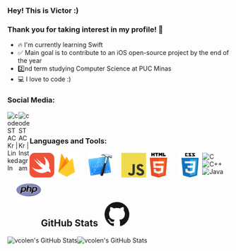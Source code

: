 ### Hey! This is Victor :)

### Thank you for taking interest in my profile! 🥳

- :fire: I'm currently learning Swift 
- ✅ Main goal is to contribute to an iOS open-source project by the end of the year
- :two:nd term studying Computer Science at PUC Minas
- 💻 I love to code :)


### Social Media:


[<img align="left" alt="codeSTACKr | LinkedIn" width="5%" src="https://image.flaticon.com/icons/png/512/174/174857.png" />][linkedin]
  [<img align="left" alt="codeSTACKr | Instagram" width="5%" src="https://image.flaticon.com/icons/png/512/174/174855.png" />][instagram]

<br />
<br/>

### Languages and Tools:

<img align="left" alt="Swift" width="56px" src="https://raw.githubusercontent.com/github/explore/80688e429a7d4ef2fca1e82350fe8e3517d3494d/topics/swift/swift.png" />
<img align="left" alt="Firebase" width="56px" src="https://raw.githubusercontent.com/github/explore/80688e429a7d4ef2fca1e82350fe8e3517d3494d/topics/firebase/firebase.png" />
<img align="left" alt="Xcode" width="56px" src="https://raw.githubusercontent.com/github/explore/80688e429a7d4ef2fca1e82350fe8e3517d3494d/topics/xcode/xcode.png" style="padding-left: 20px"/>
<img align="left" alt="JavaScript" width="56px" src="https://raw.githubusercontent.com/github/explore/80688e429a7d4ef2fca1e82350fe8e3517d3494d/topics/javascript/javascript.png" style="padding-left: 20px"/>
<img align="left" alt="html" width="56px" src="https://raw.githubusercontent.com/github/explore/80688e429a7d4ef2fca1e82350fe8e3517d3494d/topics/html/html.png" />
<img align="left" alt="css" width="56px" src="https://raw.githubusercontent.com/github/explore/80688e429a7d4ef2fca1e82350fe8e3517d3494d/topics/css/css.png" style="padding-left: 15px"/>
<img align="left" alt="C" width="46px" src="https://upload.wikimedia.org/wikipedia/commons/thumb/1/18/C_Programming_Language.svg/1200px-C_Programming_Language.svg.png" />
  <img align="left" alt="C++" width="56px" src="https://sdtimes.com/wp-content/uploads/2018/03/cpppp.png" />
<img align="left" alt="Java" width="56px" src="https://images.vexels.com/media/users/3/166401/isolated/lists/b82aa7ac3f736dd78570dd3fa3fa9e24-java-programming-language-icon.png" />
<img align="left" alt="php" width="56px" src="https://raw.githubusercontent.com/github/explore/80688e429a7d4ef2fca1e82350fe8e3517d3494d/topics/php/php.png" style="padding-left: 20px"/>
<br />
<br />


</details>

<br></br>
  <h2>GitHub Stats <img alt="GitHub" width="56px" src="https://raw.githubusercontent.com/github/explore/78df643247d429f6cc873026c0622819ad797942/topics/github/github.png" style="padding-left:10px"/></h2>

 <div>
  <img height="170" align="left" alt="vcolen's GitHub Stats" src="https://github-readme-stats.vercel.app/api?username=vcolen&show_icons=true&hide_border=true&count_private=true&bg_color=171717&title_color=DA0037&text_color=EDEDED&icon_color=DA0037" />

<img height="170" align="left" alt="vcolen's GitHub Stats" src="https://github-readme-stats.vercel.app/api/top-langs/?username=vcolen&layout=compact&show_icons=true&hide_border=true&count_private=true&bg_color=171717&title_color=DA0037&text_color=EDEDED&icon_color=DA0037" />
 </div>

  




[instagram]: https://instagram.com/victor_colenn
[linkedin]: https://www.linkedin.com/in/victor-colen-b16b51206/
